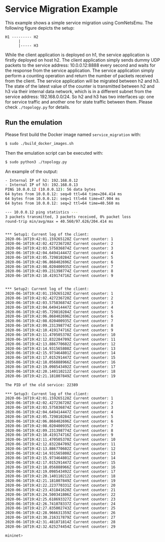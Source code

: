 # Service Migration Example #

This example shows a simple service migration using ComNetsEmu.
The following figure depicts the setup:

```text
H1 --------- H2
      |
      |----- H3
```

While the client application is deployed on h1, the service application is firstly deployed on host h2.
The client application simply sends dummy UDP packets to the service address: 10.0.0.12:8888 every second and waits for
the response from the service application.
The service application simply perform a counting operation and return the number of packets received from the client.
The service application will be migrated between h2 and h3.
The state of the latest value of the counter is transmitted between h2 and h3 via their internal data network, which is
in a different subnet from the service address: 192.168.0.0/24.
So h2 and h3 has two interfaces up: one for service traffic and another one for state traffic between them.
Please check `./topology.py` for details.

## Run the emulation

Please first build the Docker image named `service_migration` with:

```bash
$ sudo ./build_docker_images.sh
```
Then the emulation script can be executed with:

```bash
$ sudo python3 ./topology.py
```

An example of the output:

```bash
- Internal IP of h2: 192.168.0.12
- Internal IP of h3: 192.168.0.13
PING 10.0.0.12 (10.0.0.12): 56 data bytes
64 bytes from 10.0.0.12: seq=0 ttl=64 time=204.414 ms
64 bytes from 10.0.0.12: seq=1 ttl=64 time=47.904 ms
64 bytes from 10.0.0.12: seq=2 ttl=64 time=40.560 ms

--- 10.0.0.12 ping statistics ---
3 packets transmitted, 3 packets received, 0% packet loss
round-trip min/avg/max = 40.560/97.626/204.414 ms


*** Setup1: Current log of the client: 
2020-06-16T19:42:01.159265128Z Current counter: 1
2020-06-16T19:42:02.427236720Z Current counter: 2
2020-06-16T19:42:03.575836874Z Current counter: 3
2020-06-16T19:42:04.649414447Z Current counter: 4
2020-06-16T19:42:05.729810284Z Current counter: 5
2020-06-16T19:42:06.868402696Z Current counter: 6
2020-06-16T19:42:08.020400935Z Current counter: 7
2020-06-16T19:42:09.231398774Z Current counter: 8
2020-06-16T19:42:10.419174716Z Current counter: 9


*** Setup2: Current log of the client: 
2020-06-16T19:42:01.159265128Z Current counter: 1
2020-06-16T19:42:02.427236720Z Current counter: 2
2020-06-16T19:42:03.575836874Z Current counter: 3
2020-06-16T19:42:04.649414447Z Current counter: 4
2020-06-16T19:42:05.729810284Z Current counter: 5
2020-06-16T19:42:06.868402696Z Current counter: 6
2020-06-16T19:42:08.020400935Z Current counter: 7
2020-06-16T19:42:09.231398774Z Current counter: 8
2020-06-16T19:42:10.419174716Z Current counter: 9
2020-06-16T19:42:11.470505370Z Current counter: 10
2020-06-16T19:42:12.832284709Z Current counter: 11
2020-06-16T19:42:13.886770602Z Current counter: 12
2020-06-16T19:42:14.931565808Z Current counter: 13
2020-06-16T19:42:15.973464801Z Current counter: 14
2020-06-16T19:42:17.015291447Z Current counter: 15
2020-06-16T19:42:18.056888966Z Current counter: 16
2020-06-16T19:42:19.098543492Z Current counter: 17
2020-06-16T19:42:20.140110212Z Current counter: 18
2020-06-16T19:42:21.181807849Z Current counter: 19

The PID of the old service: 22389

*** Setup3: Current log of the client: 
2020-06-16T19:42:01.159265128Z Current counter: 1
2020-06-16T19:42:02.427236720Z Current counter: 2
2020-06-16T19:42:03.575836874Z Current counter: 3
2020-06-16T19:42:04.649414447Z Current counter: 4
2020-06-16T19:42:05.729810284Z Current counter: 5
2020-06-16T19:42:06.868402696Z Current counter: 6
2020-06-16T19:42:08.020400935Z Current counter: 7
2020-06-16T19:42:09.231398774Z Current counter: 8
2020-06-16T19:42:10.419174716Z Current counter: 9
2020-06-16T19:42:11.470505370Z Current counter: 10
2020-06-16T19:42:12.832284709Z Current counter: 11
2020-06-16T19:42:13.886770602Z Current counter: 12
2020-06-16T19:42:14.931565808Z Current counter: 13
2020-06-16T19:42:15.973464801Z Current counter: 14
2020-06-16T19:42:17.015291447Z Current counter: 15
2020-06-16T19:42:18.056888966Z Current counter: 16
2020-06-16T19:42:19.098543492Z Current counter: 17
2020-06-16T19:42:20.140110212Z Current counter: 18
2020-06-16T19:42:21.181807849Z Current counter: 19
2020-06-16T19:42:22.223770331Z Current counter: 20
2020-06-16T19:42:23.431841620Z Current counter: 21
2020-06-16T19:42:24.500341806Z Current counter: 22
2020-06-16T19:42:25.618693327Z Current counter: 23
2020-06-16T19:42:26.741078337Z Current counter: 24
2020-06-16T19:42:27.835002743Z Current counter: 25
2020-06-16T19:42:28.966631359Z Current counter: 26
2020-06-16T19:42:30.216317879Z Current counter: 27
2020-06-16T19:42:31.481871814Z Current counter: 28
2020-06-16T19:42:32.625274454Z Current counter: 29

mininet> 
```
